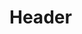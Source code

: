 <!-- TITLE: Nurtured Spirit -->
<!-- SUBTITLE: Fills your companion's spirit with nourishing sunlight, healing between 85 and 95 hit points every six seconds. -->

# Header